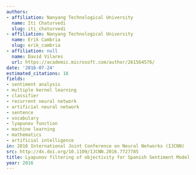 ```yaml
---
authors:
- affiliation: Nanyang Technological University
  name: Iti Chaturvedi
  slug: iti_chaturvedi
- affiliation: Nanyang Technological University
  name: Erik Cambria
  slug: erik_cambria
- affiliation: null
  name: David Vilares
  url: https://academic.microsoft.com/author/261564576/
date: '2016-07-24'
estimated_citations: 18
fields:
- sentiment analysis
- multiple kernel learning
- classifier
- recurrent neural network
- artificial neural network
- sentence
- vocabulary
- lyapunov function
- machine learning
- mathematics
- artificial intelligence
in: 2016 International Joint Conference on Neural Networks (IJCNN)
src: http://dx.doi.org/10.1109/IJCNN.2016.7727785
title: Lyapunov filtering of objectivity for Spanish Sentiment Model
year: 2016
---
```

